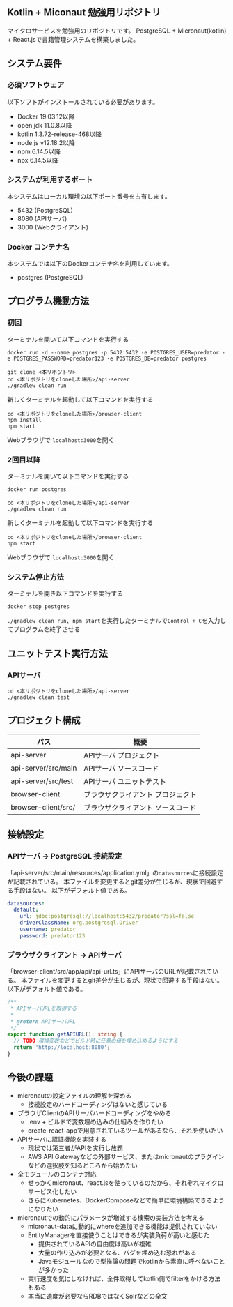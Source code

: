 ## Kotlin + Miconaut 勉強用リポジトリ

マイクロサービスを勉強用のリポジトリです。
PostgreSQL + Micronaut(kotlin) + React.jsで書籍管理システムを構築しました。

## システム要件
### 必須ソフトウェア
以下ソフトがインストールされている必要があります。

* Docker 19.03.12以降
* open jdk 11.0.8以降
* kotlin 1.3.72-release-468以降
* node.js v12.18.2以降
* npm 6.14.5以降
* npx 6.14.5以降

### システムが利用するポート
本システムはローカル環境の以下ポート番号を占有します。

* 5432 (PostgreSQL)
* 8080 (APIサーバ)
* 3000 (Webクライアント)

### Docker コンテナ名
本システムでは以下のDockerコンテナ名を利用しています。

* postgres (PostgreSQL)

## プログラム機動方法
### 初回

ターミナルを開いて以下コマンドを実行する
```shell script
docker run -d --name postgres -p 5432:5432 -e POSTGRES_USER=predator -e POSTGRES_PASSWORD=predator123 -e POSTGRES_DB=predator postgres

git clone <本リポジトリ>
cd <本リポジトリをcloneした場所>/api-server
./gradlew clean run
```

新しくターミナルを起動して以下コマンドを実行する
```shell script
cd <本リポジトリをcloneした場所>/browser-client
npm install
npm start
```

Webブラウザで ```localhost:3000```を開く

### 2回目以降
ターミナルを開いて以下コマンドを実行する
```shell script
docker run postgres

cd <本リポジトリをcloneした場所>/api-server
./gradlew clean run
```

新しくターミナルを起動して以下コマンドを実行する
```shell script
cd <本リポジトリをcloneした場所>/browser-client
npm start
```

Webブラウザで ```localhost:3000```を開く

### システム停止方法
ターミナルを開き以下コマンドを実行する
```
docker stop postgres
```

```./gradlew clean run```、```npm start```を実行したターミナルで```Control + C```を入力してプログラムを終了させる

## ユニットテスト実行方法
### APIサーバ

```shell script
cd <本リポジトリをcloneした場所>/api-server
./gradlew clean test
```

## プロジェクト構成

| パス                  | 概要                                     |
|----------------------|------------------------------------------|
| api-server           | APIサーバ プロジェクト                       |
| api-server/src/main  | APIサーバ ソースコード                       |
| api-server/src/test  | APIサーバ ユニットテスト                     |
| browser-client       | ブラウザクライアント プロジェクト              |
| browser-client/src/  | ブラウザクライアント ソースコード              |

## 接続設定

### APIサーバ -> PostgreSQL 接続設定

「api-server/src/main/resources/application.yml」の```datasources```に接続設定が記載されている。
本ファイルを変更するとgit差分が生じるが、現状で回避する手段はない。
以下がデフォルト値である。

```yaml
datasources:
  default:
    url: jdbc:postgresql://localhost:5432/predator?ssl=false
    driverClassName: org.postgresql.Driver
    username: predator
    password: predator123
```

### ブラウザクライアント -> APIサーバ

「browser-client/src/app/api/api-url.ts」にAPIサーバのURLが記載されている。
本ファイルを変更するとgit差分が生じるが、現状で回避する手段はない。
以下がデフォルト値である。

```typescript
/**
 * APIサーバURLを取得する
 *
 * @return APIサーバURL
 */
export function getAPIURL(): string {
  // TODO 環境変数などでビルド時に任意の値を埋め込めるようにする
  return 'http://localhost:8080';
}
```

## 今後の課題

* micronautの設定ファイルの理解を深める
  * 接続設定のハードコーディングはないと感じている
* ブラウザClientのAPIサーバハードコーディングをやめる
  * .env + ビルドで変数埋め込みの仕組みを作りたい
  * create-react-appで用意されているツールがあるなら、それを使いたい
* APIサーバに認証機能を実装する
  * 現状では第三者がAPIを実行し放題
  * AWS API Gatewayなどの外部サービス、またはmicronautのプラグインなどの選択肢を知るところから始めたい
* 全モジュールのコンテナ対応
  * せっかくmicronaut、react.jsを使っているのだから、それぞれマイクロサービス化したい
  * さらにKubernetes、DockerComposeなどで簡単に環境構築できるようになりたい
* micronautでの動的にパラメータが増減する検索の実装方法を考える
  * micronaut-dataに動的にwhereを追加できる機能は提供されていない
  * EntityManagerを直接使うことはできるが実装負荷が高いと感じた
    * 提供されているAPIの自由度は高いが複雑
    * 大量の作り込みが必要となる、バグを埋め込む恐れがある
    * Javaモジュールなので型推論の問題でkotlinから素直に呼べないことが多かった
  * 実行速度を気にしなければ、全件取得してkotlin側でfilterをかける方法もある
  * 本当に速度が必要ならRDBではなくSolrなどの全文